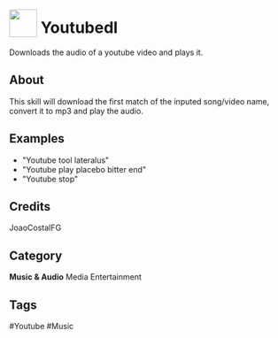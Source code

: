 # <img src="https://raw.githack.com/FortAwesome/Font-Awesome/master/svgs/solid/music.svg" card_color="#40DBB0" width="50" height="50" style="vertical-align:bottom"/> Youtubedl
Downloads the audio of a youtube video and plays it.

## About
This skill will download the first match of the inputed song/video name, convert it to mp3 and play the audio.

## Examples
* "Youtube tool lateralus"
* "Youtube play placebo bitter end"
* "Youtube stop"

## Credits
JoaoCostaIFG

## Category
**Music & Audio**
Media
Entertainment

## Tags
#Youtube
#Music

